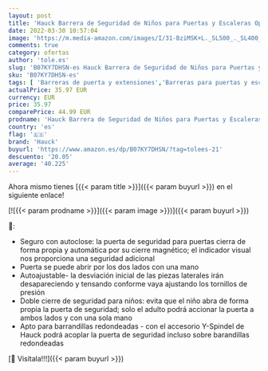 ```yaml
---
layout: post
title: 'Hauck Barrera de Seguridad de Niños para Puertas y Escaleras Open N Stop KD Safety incl. Extension 9 cm  Sin Agujeros  84 - 89 cm  Metal  Blanco'
date: 2022-03-30 10:57:04
image: 'https://m.media-amazon.com/images/I/31-BziMSK+L._SL500_._SL400_.jpg'
comments: true
category: ofertas
author: 'tole.es'
slug: 'B07KY7DHSN-es Hauck Barrera de Seguridad de Niños para Puertas y...'
sku: 'B07KY7DHSN-es'
tags: [ 'Barreras de puerta y extensiones','Barreras para puertas y escaleras','Bebé','Seguridad','hauck', ]
actualPrice: 35.97 EUR
currency: EUR
price: 35.97
comparePrice: 44.99 EUR
prodname: 'Hauck Barrera de Seguridad de Niños para Puertas y Escaleras Open N Stop KD Safety incl. Extension 9 cm  Sin Agujeros  84 - 89 cm  Metal  Blanco'
country: 'es'
flag: '🇪🇸'
brand: 'Hauck'
buyurl: 'https://www.amazon.es/dp/B07KY7DHSN/?tag=tolees-21'
descuento: '20.05'
average: '40.225'
---
```


Ahora mismo tienes [{{< param title >}}]({{< param buyurl >}}) en el siguiente enlace!

[![{{< param prodname >}}]({{< param image >}})]({{< param buyurl >}})

🔎:

- Seguro con autoclose: la puerta de seguridad para puertas cierra de forma propia y automática por su cierre magnético; el indicador visual nos proporciona una seguridad adicional
- Puerta se puede abrir por los dos lados con una mano
- Autoajustable- la desviación inicial de las piezas laterales irán desapareciendo y tensando conforme vaya ajustando los tornillos de presión
- Doble cierre de seguridad para niños: evita que el niño abra de forma propia la puerta de seguridad; solo el adulto podrá accionar la puerta a ambos lados y con una sola mano
- Apto para barrandillas redondeadas - con el accesorio Y-Spindel de Hauck podrá acoplar la puerta de seguridad incluso sobre barandillas redondeadas

[🛒 Visítala!!!]({{< param buyurl >}})
